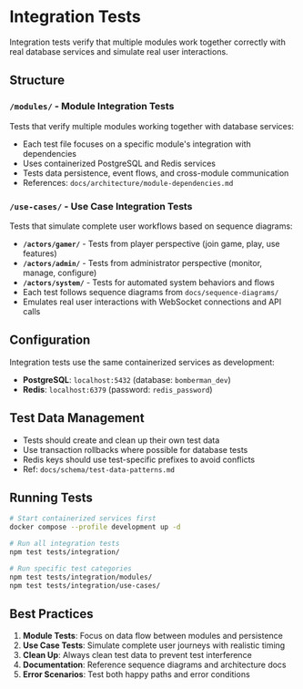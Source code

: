 # Integration Tests

Integration tests verify that multiple modules work together correctly with real database services and simulate real user interactions.

## Structure

### `/modules/` - Module Integration Tests
Tests that verify multiple modules working together with database services:
- Each test file focuses on a specific module's integration with dependencies
- Uses containerized PostgreSQL and Redis services
- Tests data persistence, event flows, and cross-module communication
- References: `docs/architecture/module-dependencies.md`

### `/use-cases/` - Use Case Integration Tests  
Tests that simulate complete user workflows based on sequence diagrams:
- **`/actors/gamer/`** - Tests from player perspective (join game, play, use features)
- **`/actors/admin/`** - Tests from administrator perspective (monitor, manage, configure)
- **`/actors/system/`** - Tests for automated system behaviors and flows
- Each test follows sequence diagrams from `docs/sequence-diagrams/`
- Emulates real user interactions with WebSocket connections and API calls

## Configuration

Integration tests use the same containerized services as development:
- **PostgreSQL**: `localhost:5432` (database: `bomberman_dev`)
- **Redis**: `localhost:6379` (password: `redis_password`)

## Test Data Management

- Tests should create and clean up their own test data
- Use transaction rollbacks where possible for database tests
- Redis keys should use test-specific prefixes to avoid conflicts
- Ref: `docs/schema/test-data-patterns.md`

## Running Tests

```bash
# Start containerized services first
docker compose --profile development up -d

# Run all integration tests
npm test tests/integration/

# Run specific test categories
npm test tests/integration/modules/
npm test tests/integration/use-cases/
```

## Best Practices

1. **Module Tests**: Focus on data flow between modules and persistence
2. **Use Case Tests**: Simulate complete user journeys with realistic timing
3. **Clean Up**: Always clean test data to prevent test interference
4. **Documentation**: Reference sequence diagrams and architecture docs
5. **Error Scenarios**: Test both happy paths and error conditions